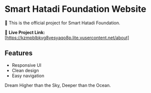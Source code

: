 # Smart Hatadi Foundation Website

🚀 This is the official project for Smart Hatadi Foundation.

🔗 **Live Project Link:** [https://kzmpblbkvg8vesyaqo8p.lite.vusercontent.net/about]

## Features
- Responsive UI
- Clean design
- Easy navigation

Dream Higher than the Sky,
    Deeper than the Ocean.
